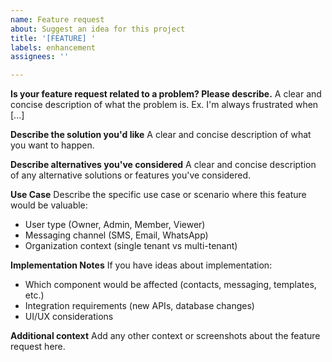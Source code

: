 ```yaml
---
name: Feature request
about: Suggest an idea for this project
title: '[FEATURE] '
labels: enhancement
assignees: ''

---
```


**Is your feature request related to a problem? Please describe.**
A clear and concise description of what the problem is. Ex. I'm always frustrated when [...]

**Describe the solution you'd like**
A clear and concise description of what you want to happen.

**Describe alternatives you've considered**
A clear and concise description of any alternative solutions or features you've considered.

**Use Case**
Describe the specific use case or scenario where this feature would be valuable:
- User type (Owner, Admin, Member, Viewer)
- Messaging channel (SMS, Email, WhatsApp)
- Organization context (single tenant vs multi-tenant)

**Implementation Notes**
If you have ideas about implementation:
- Which component would be affected (contacts, messaging, templates, etc.)
- Integration requirements (new APIs, database changes)
- UI/UX considerations

**Additional context**
Add any other context or screenshots about the feature request here.